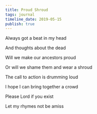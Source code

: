```yaml
---
title: Proud Shroud
tags: journal
timeline_date: 2019-05-15
publish: true
---
```


Always got a beat in my head

And thoughts about the dead

Will we make our ancestors proud

Or will we shame them and wear a shroud

The call to action is drumming loud

I hope I can bring together a crowd

Please Lord if you exist

Let my rhymes not be amiss
